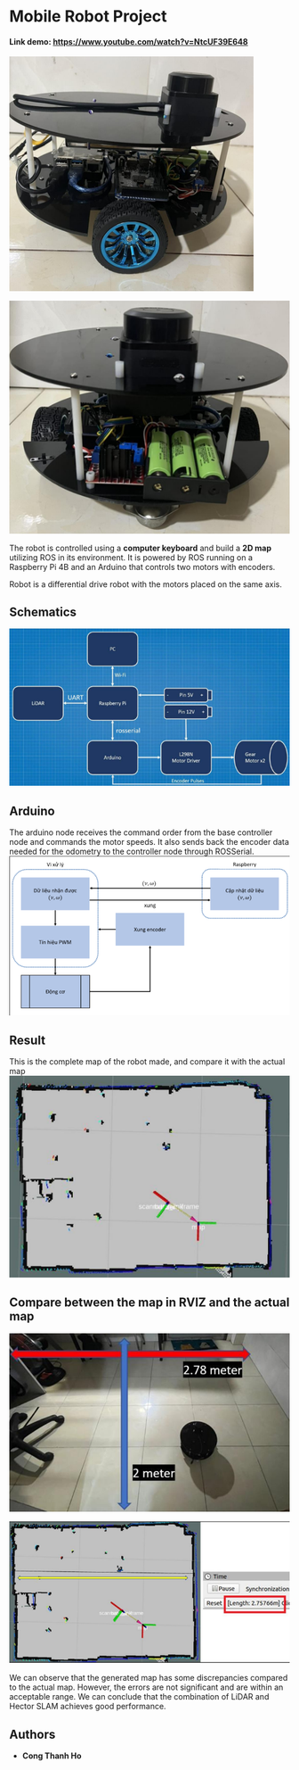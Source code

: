 # Mobile Robot Project
#### Link demo: https://www.youtube.com/watch?v=NtcUF39E648   

![alt text](/Images/image.png)  

![alt text](./Images/robot.png)  


The robot is controlled using a **computer keyboard** and build a **2D map** utilizing ROS in its environment. It is powered by ROS running on a Raspberry Pi 4B and an Arduino that controls two motors with encoders.  

Robot is a differential drive robot with the motors placed on the same axis.  

## Schematics
![alt text](/Images/DesignSystem.png)  

## Arduino
The arduino node receives the command order from the base controller node and commands the motor speeds. It also sends back the encoder data needed for the odometry to the controller node through ROSSerial.  
![alt text](/Images/Arduino.png)  

## Result
This is the complete map of the robot made, and compare it with the actual map  
![alt text](./Images/result.png)  

## Compare between the map in RVIZ and the actual map

![alt text](./Images/realmap.png)

![alt text](./Images/rvizmap.png)  

We can observe that the generated map has some discrepancies compared to the actual map. However, the errors are not significant and are within an acceptable range. We can conclude that the combination of LiDAR and Hector SLAM achieves good performance.

## Authors

* **Cong Thanh Ho**